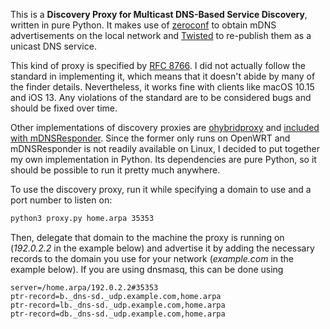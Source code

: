 This is a **Discovery Proxy for Multicast DNS-Based Service Discovery**, written in pure Python. It makes use of [zeroconf](https://pypi.org/project/zeroconf/) to obtain mDNS advertisements on the local network and [Twisted](https://pypi.org/project/Twisted/) to re-publish them as a unicast DNS service.

This kind of proxy is specified by [RFC 8766](https://tools.ietf.org/html/rfc8766). I did not actually follow the standard in implementing it, which means that it doesn't abide by many of the finder details. Nevertheless, it works fine with clients like macOS 10.15 and iOS 13. Any violations of the standard are to be considered bugs and should be fixed over time.

Other implementations of discovery proxies are [ohybridproxy](https://github.com/sbyx/ohybridproxy) and [included with mDNSResponder](https://opensource.apple.com/source/mDNSResponder/mDNSResponder-1096.60.2/ServiceRegistration/dnssd-proxy.c.auto.html). Since the former only runs on OpenWRT and mDNSResponder is not readily available on Linux, I decided to put together my own implementation in Python. Its dependencies are pure Python, so it should be possible to run it pretty much anywhere.

To use the discovery proxy, run it while specifying a domain to use and a port number to listen on:

```bash
python3 proxy.py home.arpa 35353
```

Then, delegate that domain to the machine the proxy is running on (_192.0.2.2_ in the example below) and advertise it by adding the necessary records to the domain you use for your network (_example.com_ in the example below). If you are using dnsmasq, this can be done using

```
server=/home.arpa/192.0.2.2#35353
ptr-record=b._dns-sd._udp.example.com,home.arpa
ptr-record=lb._dns-sd._udp.example.com,home.arpa
ptr-record=db._dns-sd._udp.example.com,home.arpa
```
